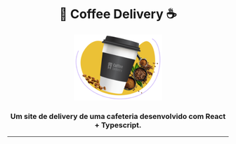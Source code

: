 <h1 align="center">🥤 Coffee Delivery ☕</h1>

<div align="center">
 <img src="https://github.com/endersonlynhares/coffee-delivery/blob/master/src/assets/hero.png" width="200px" alt="Coffee Delivery"/>
</div>

<h3 align="center">Um site de delivery de uma cafeteria desenvolvido com React + Typescript.</h3>

---
